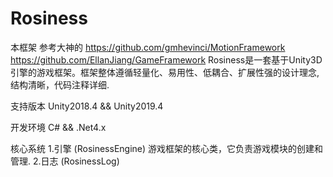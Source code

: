 # Rosiness 
本框架 参考大神的  https://github.com/gmhevinci/MotionFramework
                   https://github.com/EllanJiang/GameFramework
Rosiness是一套基于Unity3D引擎的游戏框架。框架整体遵循轻量化、易用性、低耦合、扩展性强的设计理念,结构清晰，代码注释详细.

支持版本
Unity2018.4 && Unity2019.4

开发环境
C# && .Net4.x

核心系统
1.引擎 (RosinessEngine) 游戏框架的核心类，它负责游戏模块的创建和管理.
2.日志 (RosinessLog)
